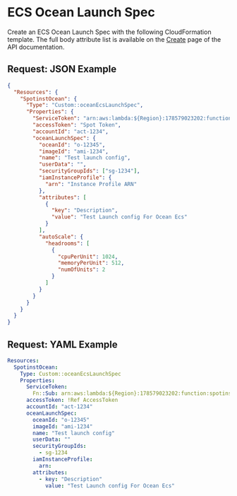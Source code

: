 # ECS Ocean Launch Spec

Create an ECS Ocean Launch Spec with the following CloudFormation template.
The full body attribute list is available on the [Create](https://docs.spot.io/api/#operation/OceanECSLaunchSpecCreate) page of the API documentation.

## Request: JSON Example

```json
{
  "Resources": {
    "SpotinstOcean": {
      "Type": "Custom::oceanEcsLaunchSpec",
      "Properties": {
        "ServiceToken": "arn:aws:lambda:${Region}:178579023202:function:spotinst-cloudformation",
        "accessToken": "Spot Token",
        "accountId": "act-1234",
        "oceanLaunchSpec": {
          "oceanId": "o-12345",
          "imageId": "ami-1234",
          "name": "Test launch config",
          "userData": "",
          "securityGroupIds": ["sg-1234"],
          "iamInstanceProfile": {
            "arn": "Instance Profile ARN"
          },
          "attributes": [
            {
              "key": "Description",
              "value": "Test Launch config For Ocean Ecs"
            }
          ],
          "autoScale": {
            "headrooms": [
              {
                "cpuPerUnit": 1024,
                "memoryPerUnit": 512,
                "numOfUnits": 2
              }
            ]
          }
        }
      }
    }
  }
}
```

## Request: YAML Example

```yaml
Resources:
  SpotinstOcean:
    Type: Custom::oceanEcsLaunchSpec
    Properties:
      ServiceToken:
        Fn::Sub: arn:aws:lambda:${Region}:178579023202:function:spotinst-cloudformation
      accessToken: !Ref AccessToken
      accountId: "act-1234"
      oceanLaunchSpec:
        oceanId: "o-12345"
        imageId: "ami-1234"
        name: "Test launch config"
        userData: ""
        securityGroupIds:
          - sg-1234
        iamInstanceProfile:
          arn:
        attributes:
          - key: "Description"
            value: "Test Launch config For Ocean Ecs"
```
